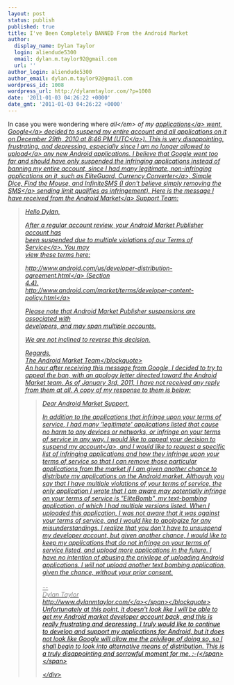 ```yaml
---
layout: post
status: publish
published: true
title: I've Been Completely BANNED From the Android Market
author:
  display_name: Dylan Taylor
  login: aliendude5300
  email: dylan.m.taylor92@gmail.com
  url: ''
author_login: aliendude5300
author_email: dylan.m.taylor92@gmail.com
wordpress_id: 1008
wordpress_url: http://dylanmtaylor.com/?p=1008
date: '2011-01-03 04:26:22 +0000'
date_gmt: '2011-01-03 04:26:22 +0000'
---
```

<p>In case you were wondering where <em>all<&#47;em> of my <a class="zem_slink" title="Application software" rel="wikipedia" href="http:&#47;&#47;en.wikipedia.org&#47;wiki&#47;Application_software">applications<&#47;a> went, <a class="zem_slink" title="Google" rel="homepage" href="http:&#47;&#47;google.com">Google<&#47;a> decided to suspend my entire account and all applications on it on December 29th, 2010 at 8:46 PM (<a class="zem_slink" title="Coordinated Universal Time" rel="wikipedia" href="http:&#47;&#47;en.wikipedia.org&#47;wiki&#47;Coordinated_Universal_Time">UTC<&#47;a>). This is very disappointing, frustrating, and depressing, especially since I am no longer allowed to <a class="zem_slink" title="Uploading and downloading" rel="wikipedia" href="http:&#47;&#47;en.wikipedia.org&#47;wiki&#47;Uploading_and_downloading">upload<&#47;a> any new Android applications. I believe that Google went too far and should have only suspended the infringing applications instead of banning my entire account, since I had many legitimate, non-infringing applications on it, such as EliteGuard, <a class="zem_slink" title="Exchange rate" rel="wikipedia" href="http:&#47;&#47;en.wikipedia.org&#47;wiki&#47;Exchange_rate">Currency Converter<&#47;a>, Simple Dice, Find the Mouse, and InfiniteSMS (I don't believe simply removing the <a class="zem_slink" title="SMS" rel="wikipedia" href="http:&#47;&#47;en.wikipedia.org&#47;wiki&#47;SMS">SMS<&#47;a> sending limit qualifies as infringement). Here is the message I have received from the <a class="zem_slink" title="Android Market" rel="homepage" href="http:&#47;&#47;www.android.com&#47;market&#47;">Android Market<&#47;a> Support Team:</p>
<blockquote><p>Hello Dylan,</p>
<p>After a regular account review, your Android Market Publisher account has<br />
been suspended due to multiple violations of our <a class="zem_slink" title="Terms of service" rel="wikipedia" href="http:&#47;&#47;en.wikipedia.org&#47;wiki&#47;Terms_of_service">Terms of Service<&#47;a>. You may<br />
view these terms here:</p>
<p><a href="http:&#47;&#47;www.android.com&#47;us&#47;developer-distribution-agreement.html" target="_blank">http:&#47;&#47;www.android.com&#47;us&#47;developer-distribution-agreement.html<&#47;a> (Section<br />
4.4).<br />
<a href="http:&#47;&#47;www.android.com&#47;market&#47;terms&#47;developer-content-policy.html" target="_blank">http:&#47;&#47;www.android.com&#47;market&#47;terms&#47;developer-content-policy.html<&#47;a></p>
<p>Please note that Android Market Publisher suspensions are associated with<br />
developers, and may span multiple accounts.</p>
<p>We are not inclined to reverse this decision.</p>
<p>Regards,<br />
The Android Market Team<&#47;blockquote><br />
An hour after receiving this message from Google, I decided to try to appeal the ban, with an apology letter directed toward the Android Market team. As of January 3rd, 2011, I have not received any reply from them at all. A copy of my response to them is below:</p>
<blockquote><p>Dear Android Market Support,</p>
<p>In addition to the applications that  infringe upon your terms of service, I had many 'legitimate'  applications listed that cause no harm to any devices or networks, or  infringe on your terms of service in any way. I would like to appeal  your decision to suspend <a class="zem_slink" title="User (computing)" rel="wikipedia" href="http:&#47;&#47;en.wikipedia.org&#47;wiki&#47;User_%28computing%29">my account<&#47;a>, and I would like to request a  specific list of infringing applications and how they infringe upon your  terms of service so that I can remove those particular applications  from the market if I am given another chance to distribute my  applications on the Android market. Although you say that I have  multiple violations of your terms of service, the only application I  wrote that I am aware may potentially infringe on your terms of service  is "EliteBomb", my text-bombing application, of which I had multiple  versions listed. When I uploaded this application, I was not aware that  it was against your terms of service, and I would like to apologize for  any misunderstandings. I realize that you don't have to unsuspend my  developer account, but given another chance, I would like to keep my  applications that do not infringe on your terms of service listed, and  upload more applications in the future. I have no intention of abusing  the privilege of uploading Android applications. I will not upload  another text bombing application, given the chance, without your prior  consent.<br />
<span style="color: #888888;"><br />
--<br />
Dylan Taylor<br />
<a href="http:&#47;&#47;www.dylanmtaylor.com&#47;" target="_blank">http:&#47;&#47;www.dylanmtaylor.com&#47;<&#47;a><&#47;span><&#47;blockquote><br />
<span style="color: #888888;"><span style="color: #000000;">Unfortunately at this point, it doesn't look like I will be able to get my Android market developer account back, and this is really frustrating and depressing. I truly would like to continue to develop and support my applications for Android, but it does not look like Google will allow me the privilege of doing so, so I shall begin to look into alternative means of distribution. This is a truly disappointing and sorrowful moment for me. :-(<&#47;span><&#47;span></p>
<div class="zemanta-pixie" style="margin-top: 10px; height: 15px;"><img class="zemanta-pixie-img" style="border: medium none; float: right;" src="http:&#47;&#47;dylanmtaylor.com&#47;wp-content&#47;uploads&#47;2011&#47;06&#47;pixy9.gif" alt="" &#47;><&#47;div></p>
